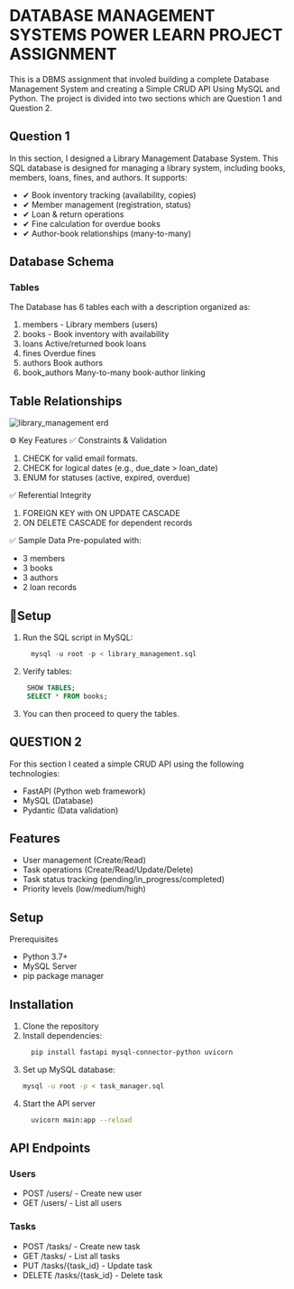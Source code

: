 # DATABASE MANAGEMENT SYSTEMS POWER LEARN PROJECT ASSIGNMENT
This is a DBMS assignment that involed building a complete Database Management System and creating a Simple CRUD API Using MySQL and Python. The project is 
divided into two sections which are Question 1 and Question 2.

## Question 1
In this section, I designed a Library Management Database System. This SQL database is designed for managing a library system, including books, members,
loans, fines, and authors. It supports:
- ✔ Book inventory tracking (availability, copies)
- ✔ Member management (registration, status)
- ✔ Loan & return operations
- ✔ Fine calculation for overdue books
- ✔ Author-book relationships (many-to-many)

## Database Schema
### Tables
The Database has 6 tables each with a description organized as:
1. members - Library members (users)
2. books - Book inventory with availability
3. loans	Active/returned book loans
4. fines	Overdue fines
5. authors	Book authors
6. book_authors	Many-to-many book-author linking

## Table Relationships

![library_management erd](https://github.com/user-attachments/assets/cc2ae3a2-fb98-428d-85a7-25f379323967)

⚙️ Key Features
✅ Constraints & Validation
1. CHECK for valid email formats.
2. CHECK for logical dates (e.g., due_date > loan_date)
3. ENUM for statuses (active, expired, overdue)

✅ Referential Integrity
1. FOREIGN KEY with ON UPDATE CASCADE
2. ON DELETE CASCADE for dependent records

✅ Sample Data
Pre-populated with:
- 3 members
- 3 books
- 3 authors
- 2 loan records

## 🚀Setup
1. Run the SQL script in MySQL:
   ```sql
     mysql -u root -p < library_management.sql
     ```

2. Verify tables:
    ```sql
     SHOW TABLES;
     SELECT * FROM books;
     ```

3. You can then proceed to query the tables.

## QUESTION 2
For this section I ceated a simple CRUD API using the following technologies:
- FastAPI (Python web framework)
- MySQL (Database)
- Pydantic (Data validation)

## Features
- User management (Create/Read)
- Task operations (Create/Read/Update/Delete)
- Task status tracking (pending/in_progress/completed)
- Priority levels (low/medium/high)

## Setup
Prerequisites
- Python 3.7+
- MySQL Server
- pip package manager

## Installation
1. Clone the repository
2. Install dependencies:
   ```bash
     pip install fastapi mysql-connector-python uvicorn
     ```
3. Set up MySQL database:
     ```bash
     mysql -u root -p < task_manager.sql
     ```
4. Start the API server
   ```bash
     uvicorn main:app --reload
     ```

## API Endpoints
### Users
- POST /users/ - Create new user
- GET /users/ - List all users

### Tasks
- POST /tasks/ - Create new task
- GET /tasks/ - List all tasks
- PUT /tasks/{task_id} - Update task
- DELETE /tasks/{task_id} - Delete task



